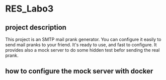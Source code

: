 # RES_Labo3

## project description
This project is an SMTP mail prank generator. You can configure it easily to send mail pranks to your friend. It's ready to use, and fast to configure. It provides also a mock server to do some hidden test befor sending the real prank.

## how to configure the mock server with docker
